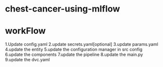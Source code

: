 # chest-cancer-using-mlflow

# workFlow

1.Update config.yaml
2.update secrets.yaml[optional]
3.update params.yaml
4.update the entity
5.update the configuration manager in src config
6.update the components
7.update the pipeline
8.update the main.py
9.update the dvc.yaml